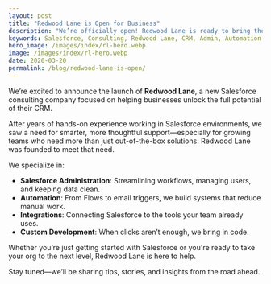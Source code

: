 ```yaml
---
layout: post
title: "Redwood Lane is Open for Business"
description: "We’re officially open! Redwood Lane is ready to bring thoughtful, strategic Salesforce consulting to growing businesses."
keywords: Salesforce, Consulting, Redwood Lane, CRM, Admin, Automation
hero_image: /images/index/rl-hero.webp
image: /images/index/rl-hero.webp
date: 2020-03-20
permalink: /blog/redwood-lane-is-open/
---
```


We’re excited to announce the launch of **Redwood Lane**, a new Salesforce consulting company focused on helping businesses unlock the full potential of their CRM.

After years of hands-on experience working in Salesforce environments, we saw a need for smarter, more thoughtful support—especially for growing teams who need more than just out-of-the-box solutions. Redwood Lane was founded to meet that need.

We specialize in:

- **Salesforce Administration**: Streamlining workflows, managing users, and keeping data clean.
- **Automation**: From Flows to email triggers, we build systems that reduce manual work.
- **Integrations**: Connecting Salesforce to the tools your team already uses.
- **Custom Development**: When clicks aren’t enough, we bring in code.

Whether you’re just getting started with Salesforce or you're ready to take your org to the next level, Redwood Lane is here to help.

Stay tuned—we’ll be sharing tips, stories, and insights from the road ahead.

